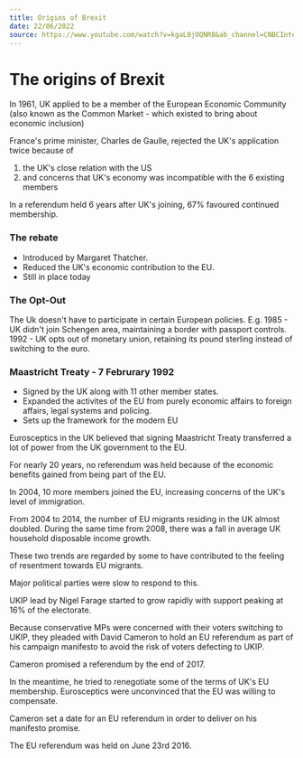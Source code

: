 ```yaml
---
title: Origins of Brexit
date: 22/06/2022
source: https://www.youtube.com/watch?v=kgaL0jOQNR8&ab_channel=CNBCInternational
---
```


# The origins of Brexit

In 1961, UK applied to be a member of the European Economic Community (also known as the Common Market - which existed to bring about economic inclusion)

France's prime minister, Charles de Gaulle, rejected the UK's application twice because of
1. the UK's close relation with the US 
2. and concerns that UK's economy was incompatible with the 6 existing members

In a referendum held 6 years after UK's joining, 67% favoured continued membership.

### The rebate

- Introduced by Margaret Thatcher.
- Reduced the UK's economic contribution to the EU.
- Still in place today

### The Opt-Out
The Uk doesn't have to participate in certain European policies.
E.g. 
1985 - UK didn't join Schengen area, maintaining a border with passport controls.
1992 - UK opts out of monetary union, retaining its pound sterling instead of switching to the euro.

### Maastricht Treaty - 7 Februrary 1992 
- Signed by the UK along with 11 other member states.
- Expanded the activites of the EU from purely economic affairs to foreign affairs, legal systems and policing.
- Sets up the framework for the modern EU

Eurosceptics in the UK believed that signing Maastricht Treaty transferred a lot of power from the UK government to the EU. 

For nearly 20 years, no referendum was held because of the economic benefits gained from being part of the EU. 

In 2004, 10 more members joined the EU, increasing concerns of the UK's level of immigration.

From 2004 to 2014, the number of EU migrants residing in the UK almost doubled.
During the same time from 2008, there was a fall in average UK household disposable income growth.

These two trends are regarded by some to have contributed to the feeling of resentment towards EU migrants.

Major political parties were slow to respond to this.

UKIP lead by Nigel Farage started to grow rapidly with support peaking at 16% of the electorate.

Because conservative MPs were concerned with their voters switching to UKIP, they pleaded with David Cameron to hold an EU referendum as part of his campaign manifesto to avoid the risk of voters defecting to UKIP.

Cameron promised a referendum by the end of 2017. 

In the meantime, he tried to renegotiate some of the terms of UK's EU membership. Eurosceptics were unconvinced that the EU was willing to compensate. 

Cameron set a date for an EU referendum in order to deliver on his manifesto promise.

The EU referendum was held on June 23rd 2016.